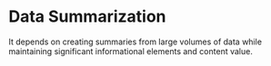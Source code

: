 # Data Summarization

It depends on creating summaries from large volumes of data while
maintaining significant informational elements and content value.
